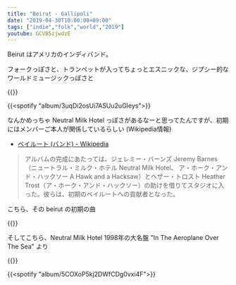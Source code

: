 ```yaml
---
title: "Beirut - Gallipoli"
date: "2019-04-30T10:00:00+09:00"
tags: ["indie","folk","world","2019"]
youtube: GCVB5zjwdzE
---
```


Beirut はアメリカのインディバンド。

フォークっぽさと、トランペットが入ってちょっとエスニックな、ジプシー的なワールドミュージックっぽさと

{{<youtube src="GCVB5zjwdzE" title="Beirut - Landslide">}}

{{<spotify "album/3uqDi2osUi7ASUu2uGIeys">}}

なんかめっちゃ Neutral Milk Hotel っぽさがあるなーと思ってたんですが、初期にはメンバーご本人が関係しているらしい (Wikipedia情報)

- [ベイルート (バンド) - Wikipedia](https://ja.wikipedia.org/wiki/%E3%83%99%E3%82%A4%E3%83%AB%E3%83%BC%E3%83%88_(%E3%83%90%E3%83%B3%E3%83%89)#%E3%82%B0%E3%83%BC%E3%83%A9%E3%82%B0%E3%83%BB%E3%82%AA%E3%83%AB%E3%82%B1%E3%82%B9%E3%82%BF%E3%83%AB%EF%BC%88Gulag_Orkestar%EF%BC%89)

> アルバムの完成にあたっては、ジェレミー・バーンズ Jeremy Barnes（ニュートラル・ミルク・ホテル Neutral Milk Hotel、 ア・ホーク・アンド・ハックソー A Hawk and a Hacksaw）とヘザー・トロスト Heather Trost（ア・ホーク・アンド・ハックソー）の助けを借りてスタジオに入った。彼らは、初期のベイルートへの貢献者となった。

こちら、その beirut の初期の曲

{{<youtube src="X61BVv6pLtw" title="Beirut - Postcards From Italy">}}

そしてこちら、Neutral Milk Hotel 1998年の大名盤 "In The Aeroplane Over The Sea" より

{{<youtube src="hD6_QXwKesU" title="Neutral Milk Hotel - In The Aeroplane Over The Sea">}}

{{<spotify "album/5COXoP5kj2DWfCDg0vxi4F">}}

